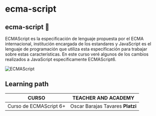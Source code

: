 # ecma-script
## ecma-script 🌱

ECMAScript es la especificación de lenguaje propuesta por el ECMA internacional, institución encargada de los estandares y JavaScript es el lenguaje de programación que utiliza esta especificación para trabajar sobre estas características. En este curso veré algunos de los cambios realizados a JavaScript especificamente ECMAScript6.
 
![ECMAScript](https://img.shields.io/badge/-ECMAScript-red)

## __Learning path__


**CURSO** | **TEACHER AND ACADEMY**
----------|------------------------
Curso de ECMAScript 6+|Oscar Barajas Tavares **Platzi**
